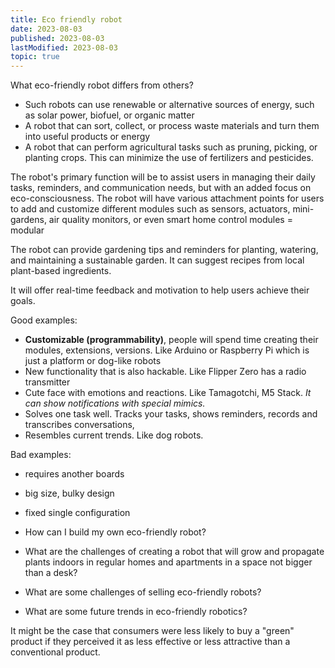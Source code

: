 ```yaml
---
title: Eco friendly robot
date: 2023-08-03
published: 2023-08-03
lastModified: 2023-08-03
topic: true
---
```


What eco-friendly robot differs from others?

- Such robots can use renewable or alternative sources of energy, such as solar power, biofuel, or organic matter
- A robot that can sort, collect, or process waste materials and turn them into useful products or energy
- A robot that can perform agricultural tasks such as pruning, picking, or planting crops. This can  minimize the use of fertilizers and pesticides.


The robot's primary function will be to assist users in managing their daily tasks, reminders, and communication needs, but with an added focus on eco-consciousness. The robot will have various attachment points for users to add and customize different modules such as sensors, actuators, mini-gardens, air quality monitors, or even smart home control modules = modular

The robot can provide gardening tips and reminders for planting, watering, and maintaining a sustainable garden. It can suggest recipes from local plant-based ingredients.

It will offer real-time feedback and motivation to help users achieve their goals.

Good examples:

- **Customizable (programmability)**, people will spend time creating their modules, extensions, versions. Like Arduino or Raspberry Pi which is just a platform or dog-like robots
- New functionality that is also hackable. Like Flipper Zero has a radio transmitter
- Cute face with emotions and reactions. Like Tamagotchi, M5 Stack. _It can show notifications with special mimics._
- Solves one task well. Tracks your tasks, shows reminders, records and transcribes conversations,
- Resembles current trends. Like dog robots.

Bad examples:

- requires another boards
- big size, bulky design
- fixed single configuration


- How can I build my own eco-friendly robot?
- What are the challenges of creating a robot that will grow and propagate plants indoors in regular homes and apartments in a space not bigger than a desk?
- What are some challenges of selling eco-friendly robots?
- What are some future trends in eco-friendly robotics?

 It might be the case that consumers were less likely to buy a "green" product if they perceived it as less effective or less attractive than a conventional product.